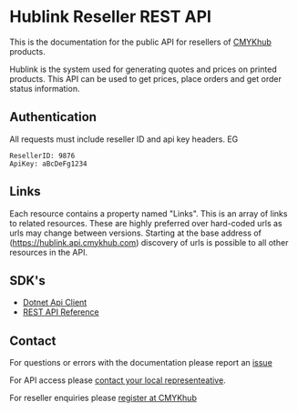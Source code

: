 # Hublink Reseller REST API

This is the documentation for the public API for resellers of [CMYKhub](https://www.cmykhub.com) products.

Hublink is the system used for generating quotes and 
prices on printed products. This API can be used to 
get prices, place orders and get order status information. 

## Authentication
All requests must include reseller ID and api key headers.
EG
```HTTP
ResellerID: 9876
ApiKey: aBcDeFg1234
```

## Links
Each resource contains a property named "Links". This is an array of links to related resources.
These are highly preferred over hard-coded urls as urls may change between versions.
Starting at the base address of (https://hublink.api.cmykhub.com) discovery of urls is possible
to all other resources in the API. 

## SDK's
* [Dotnet Api Client](https://github.com/CMYKhub/Reseller-NET-SDK)
* [REST API Reference](Api%20Reference.md)

## Contact

For questions or errors with the documentation please report an [issue](https://github.com/CMYKhub/Reseller-NET-SDK/issues/new)

For API access please [contact your local representeative](https://www.cmykhub.com/locations.html).

For reseller enquiries please [register at CMYKhub](https://www.cmykhub.com/register.php)
